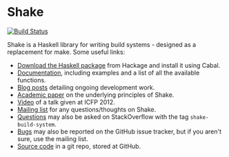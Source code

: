 # Shake

[![Build Status](https://travis-ci.org/ndmitchell/shake.png)](https://travis-ci.org/ndmitchell/shake)


Shake is a Haskell library for writing build systems - designed as a replacement for make. Some useful links:

* [Download the Haskell package](http://hackage.haskell.org/package/shake) from Hackage and install it using Cabal.
* [Documentation](http://hackage.haskell.org/packages/archive/shake/latest/doc/html/Development-Shake.html), including examples and a list of all the available functions.
 * [Blog posts](http://neilmitchell.blogspot.co.uk/search/label/shake) detailing ongoing development work.
 * [Academic paper](http://community.haskell.org/~ndm/downloads/paper-shake_before_building-10_sep_2012.pdf) on the underlying principles of Shake.
 * [Video](http://www.youtube.com/watch?v=xYCPpXVlqFM) of a talk given at ICFP 2012.
* [Mailing list](https://groups.google.com/forum/?fromgroups#!forum/shake-build-system) for any questions/thoughts on Shake.
 * [Questions](http://stackoverflow.com/questions/tagged/shake-build-system) may also be asked on StackOverflow with the tag `shake-build-system`.
 * [Bugs](https://github.com/ndmitchell/shake/issues) may also be reported on the GitHub issue tracker, but if you aren't sure, use the mailing list.
* [Source code](http://github.com/ndmitchell/shake) in a git repo, stored at GitHub.
